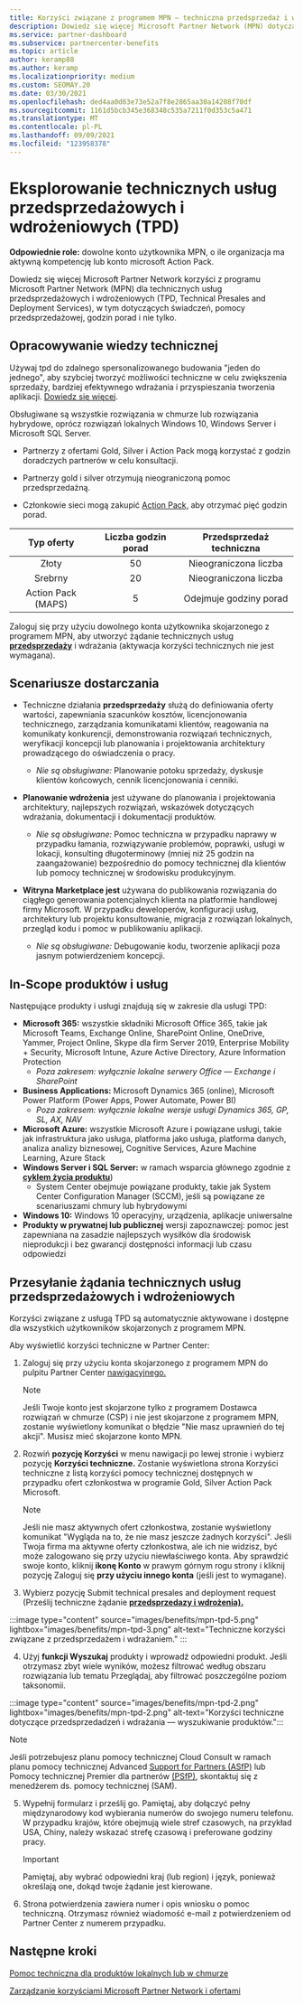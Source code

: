 ```yaml
---
title: Korzyści związane z programem MPN — techniczna przedsprzedaż i wdrażanie (TPD)
description: Dowiedz się więcej Microsoft Partner Network (MPN) dotyczących technicznych usług przedsprzedażowych i wdrożeniowych (TPD)
ms.service: partner-dashboard
ms.subservice: partnercenter-benefits
ms.topic: article
author: keramp88
ms.author: keramp
ms.localizationpriority: medium
ms.custom: SEOMAY.20
ms.date: 03/30/2021
ms.openlocfilehash: ded4aa0d63e73e52a7f8e2865aa30a14208f70df
ms.sourcegitcommit: 1161d5bcb345e368348c535a7211f0d353c5a471
ms.translationtype: MT
ms.contentlocale: pl-PL
ms.lasthandoff: 09/09/2021
ms.locfileid: "123958378"
---
```

# <a name="explore-technical-presales-and-deployment-services-tpd"></a>Eksplorowanie technicznych usług przedsprzedażowych i wdrożeniowych (TPD) 

**Odpowiednie role:** dowolne konto użytkownika MPN, o ile organizacja ma aktywną kompetencję lub konto microsoft Action Pack.

Dowiedz się więcej Microsoft Partner Network korzyści z programu Microsoft Partner Network (MPN) dla technicznych usług przedsprzedażowych i wdrożeniowych (TPD, Technical Presales and Deployment Services), w tym dotyczących świadczeń, pomocy przedsprzedażowej, godzin porad i nie tylko.

## <a name="develop-your-technical-know-how"></a>Opracowywanie wiedzy technicznej

Używaj tpd do zdalnego spersonalizowanego budowania "jeden do jednego", aby szybciej tworzyć możliwości techniczne w celu zwiększenia sprzedaży, bardziej efektywnego wdrażania i przyspieszania tworzenia aplikacji. [Dowiedz się więcej](https://aka.ms/TPD).

Obsługiwane są wszystkie rozwiązania w chmurze lub rozwiązania hybrydowe, oprócz rozwiązań lokalnych Windows 10, Windows Server i Microsoft SQL Server. 

- Partnerzy z ofertami Gold, Silver i Action Pack mogą korzystać z godzin doradczych partnerów w celu konsultacji. 

- Partnerzy gold i silver otrzymują nieograniczoną pomoc przedsprzedażną. 

- Członkowie sieci mogą zakupić [Action Pack,](https://partner.microsoft.com/membership/action-pack) aby otrzymać pięć godzin porad.  

|     Typ oferty    | Liczba godzin porad |   Przedsprzedaż techniczna   |
|:-----------------:|:------------------------:|:----------------------:|
|        Złoty       |            50            |        Nieograniczona liczba       |
|       Srebrny      |            20            |        Nieograniczona liczba       |
| Action Pack (MAPS) |             5            | Odejmuje godziny porad |

Zaloguj się przy użyciu dowolnego konta użytkownika skojarzonego z programem MPN, aby utworzyć żądanie technicznych usług **[przedsprzedaży](https://partner.microsoft.com/dashboard/mpn/membership/benefits/technical/createadvisoryhours-servicerequest)** i wdrażania (aktywacja korzyści technicznych nie jest wymagana).

## <a name="delivery-scenarios"></a>Scenariusze dostarczania

- Techniczne działania **przedsprzedaży** służą do definiowania oferty wartości, zapewniania szacunków kosztów, licencjonowania technicznego, zarządzania komunikatami klientów, reagowania na komunikaty konkurencji, demonstrowania rozwiązań technicznych, weryfikacji koncepcji lub planowania i projektowania architektury prowadzącego do oświadczenia o pracy.

  - *Nie są obsługiwane:* Planowanie potoku sprzedaży, dyskusje klientów końcowych, cennik licencjonowania i cenniki.


- **Planowanie wdrożenia** jest używane do planowania i projektowania architektury, najlepszych rozwiązań, wskazówek dotyczących wdrażania, dokumentacji i dokumentacji produktów.

  - *Nie są obsługiwane:* Pomoc techniczna w przypadku naprawy w przypadku łamania, rozwiązywanie problemów, poprawki, usługi w lokacji, konsulting długoterminowy (mniej niż 25 godzin na zaangażowanie) bezpośrednio do pomocy technicznej dla klientów lub pomocy technicznej w środowisku produkcyjnym. 


- **Witryna Marketplace jest** używana do publikowania rozwiązania do ciągłego generowania potencjalnych klienta na platformie handlowej firmy Microsoft. W przypadku deweloperów, konfiguracji usług, architektury lub projektu konsultowanie, migracja z rozwiązań lokalnych, przegląd kodu i pomoc w publikowaniu aplikacji.

  - *Nie są obsługiwane:* Debugowanie kodu, tworzenie aplikacji poza jasnym potwierdzeniem koncepcji.

## <a name="in-scope-products-and-services"></a>In-Scope produktów i usług

Następujące produkty i usługi znajdują się w zakresie dla usługi TPD:
- **Microsoft 365:** wszystkie składniki Microsoft Office 365, takie jak Microsoft Teams, Exchange Online, SharePoint Online, OneDrive, Yammer, Project Online, Skype dla firm Server 2019, Enterprise Mobility + Security, Microsoft Intune, Azure Active Directory, Azure Information Protection
  - *Poza zakresem: wyłącznie lokalne serwery Office — Exchange i SharePoint*
- **Business Applications:** Microsoft Dynamics 365 (online), Microsoft Power Platform (Power Apps, Power Automate, Power BI)
  - *Poza zakresem: wyłącznie lokalne wersje usługi Dynamics 365, GP, SL, AX, NAV*
- **Microsoft Azure:** wszystkie Microsoft Azure i powiązane usługi, takie jak infrastruktura jako usługa, platforma jako usługa, platforma danych, analiza analizy biznesowej, Cognitive Services, Azure Machine Learning, Azure Stack
- **Windows Server i SQL Server:** w ramach wsparcia głównego zgodnie z **[cyklem życia produktu](/lifecycle/policies/fixed)**)
  - System Center obejmuje powiązane produkty, takie jak System Center Configuration Manager (SCCM), jeśli są powiązane ze scenariuszami chmury lub hybrydowymi
- **Windows 10:** Windows 10 operacyjny, urządzenia, aplikacje uniwersalne
- **Produkty w prywatnej lub publicznej** wersji zapoznawczej: pomoc jest zapewniana na zasadzie najlepszych wysiłków dla środowisk nieprodukcji i bez gwarancji dostępności informacji lub czasu odpowiedzi

## <a name="submit-a-technical-presales-and-deployment-services-request"></a>Przesyłanie żądania technicznych usług przedsprzedażowych i wdrożeniowych 

Korzyści związane z usługą TPD są automatycznie aktywowane i dostępne dla wszystkich użytkowników skojarzonych z programem MPN. 

Aby wyświetlić korzyści techniczne w Partner Center:

1. Zaloguj się przy użyciu konta skojarzonego z programem MPN do pulpitu Partner Center [nawigacyjnego.](https://partner.microsoft.com/dashboard) 

   > [!NOTE]
   > Jeśli Twoje konto jest skojarzone tylko z programem Dostawca rozwiązań w chmurze (CSP) i nie jest skojarzone z programem MPN, zostanie wyświetlony komunikat o błędzie "Nie masz uprawnień do tej akcji". Musisz mieć skojarzone konto MPN.

2. Rozwiń **pozycję Korzyści** w menu nawigacji po lewej stronie i wybierz pozycję **Korzyści techniczne.** Zostanie wyświetlona strona Korzyści techniczne z listą korzyści pomocy technicznej dostępnych w przypadku ofert członkostwa w programie Gold, Silver Action Pack Microsoft. 

   > [!NOTE]
   > Jeśli nie masz aktywnych ofert członkostwa, zostanie wyświetlony komunikat "Wygląda na to, że nie masz jeszcze żadnych korzyści". Jeśli Twoja firma ma aktywne oferty członkostwa, ale ich nie widzisz, być może zalogowano się przy użyciu niewłaściwego konta. Aby sprawdzić swoje konto, kliknij **ikonę Konto** w prawym górnym rogu strony i kliknij pozycję Zaloguj się **przy użyciu innego konta** (jeśli jest to wymagane).

3. Wybierz pozycję Submit technical presales and deployment request (Prześlij techniczne żądanie **[przedsprzedazy i wdrożenia).](https://partner.microsoft.com/dashboard/mpn/membership/benefits/technical/createadvisoryhours-servicerequest)**

:::image type="content" source="images/benefits/mpn-tpd-5.png" lightbox="images/benefits/mpn-tpd-3.png" alt-text="Techniczne korzyści związane z przedsprzedażem i wdrażaniem." :::

4. Użyj **funkcji Wyszukaj** produkty i wprowadź odpowiedni produkt. Jeśli otrzymasz zbyt wiele wyników, możesz filtrować według obszaru rozwiązania lub tematu Przeglądaj, aby filtrować poszczególne poziom taksonomii.

:::image type="content" source="images/benefits/mpn-tpd-2.png" lightbox="images/benefits/mpn-tpd-2.png" alt-text="Korzyści techniczne dotyczące przedsprzedadzeń i wdrażania — wyszukiwanie produktów.":::

   > [!NOTE]
   > Jeśli potrzebujesz planu pomocy technicznej Cloud Consult w ramach planu pomocy technicznej Advanced [Support for Partners (ASfP)](https://partner.microsoft.com/support/advanced-cloud-support) lub Pomocy technicznej Premier dla partnerów [(PSfP),](https://partner.microsoft.com/support/microsoft-services-premier-support) skontaktuj się z menedżerem ds. pomocy technicznej (SAM).

5. Wypełnij formularz i prześlij go. Pamiętaj, aby dołączyć pełny międzynarodowy kod wybierania numerów do swojego numeru telefonu. W przypadku krajów, które obejmują wiele stref czasowych, na przykład USA, Chiny, należy wskazać strefę czasową i preferowane godziny pracy.

   > [!IMPORTANT]
   > Pamiętaj, aby wybrać odpowiedni kraj (lub region) i język, ponieważ określają one, dokąd twoje żądanie jest kierowane.

6. Strona potwierdzenia zawiera numer i opis wniosku o pomoc techniczną. Otrzymasz również wiadomość e-mail z potwierdzeniem od Partner Center z numerem przypadku.

## <a name="next-steps"></a>Następne kroki
[Pomoc techniczna dla produktów lokalnych lub w chmurze](mpn-benefits-technical-support.md)

[Zarządzanie korzyściami Microsoft Partner Network i ofertami](manage-your-partner-network-benefits.md)
